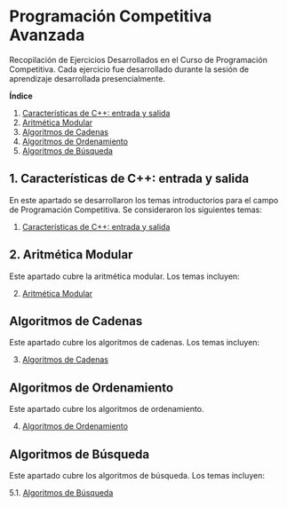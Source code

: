 # Programación Competitiva Avanzada

Recopilación de Ejercicios Desarrollados en el Curso de Programación Competitiva. Cada ejercicio fue desarrollado durante la sesión de aprendizaje desarrollada presencialmente.

**Índice**

1. [Características de C++: entrada y salida](#session1)
2. [Aritmética Modular](#session2)
3. [Algoritmos de Cadenas](#session3)
4. [Algoritmos de Ordenamiento](#session4)
5. [Algoritmos de Búsqueda](#session5)

## 1. Características de C++: entrada y salida<a name="session1"></a>

En este apartado se desarrollaron los temas introductorios para el campo de Programación Competitiva. Se consideraron los siguientes temas:

1. [Características de C++: entrada y salida](Ch01_IOTypes/)

## 2. Aritmética Modular<a name="session2"></a>

Este apartado cubre la aritmética modular. Los temas incluyen:

2. [Aritmética Modular](CH02_ModularArithmetic/)

## Algoritmos de Cadenas<a name="session3"></a>

Este apartado cubre los algoritmos de cadenas. Los temas incluyen:

3. [Algoritmos de Cadenas](Ch03_StringsAlgorithms/)

## Algoritmos de Ordenamiento<a name="session4"></a>

Este apartado cubre los algoritmos de ordenamiento.

4. [Algoritmos de Ordenamiento](CH04_SortingAlgorithms)

## Algoritmos de Búsqueda<a name="session5"></a>

Este apartado cubre los algoritmos de búsqueda. Los temas incluyen:

5.1. [Algoritmos de Búsqueda](CH05_Searching)
